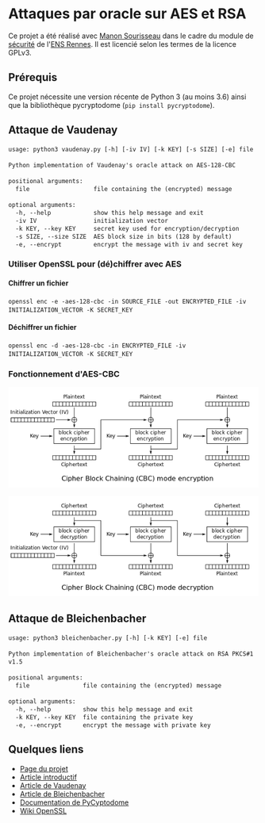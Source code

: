 # Attaques par oracle sur AES et RSA

Ce projet a été réalisé avec [Manon Sourisseau](https://github.com/ManonLittleMouse) dans le cadre du module de [sécurité](https://cmaurice.fr/teaching/ENS/) de l'[ENS Rennes](http://www.ens-rennes.fr/).
Il est licencié selon les termes de la licence GPLv3.

## Prérequis

Ce projet nécessite une version récente de Python 3 (au moins 3.6) ainsi que la bibliothèque pycryptodome (`pip install pycryptodome`).

## Attaque de Vaudenay

```
usage: python3 vaudenay.py [-h] [-iv IV] [-k KEY] [-s SIZE] [-e] file

Python implementation of Vaudenay's oracle attack on AES-128-CBC

positional arguments:
  file                  file containing the (encrypted) message

optional arguments:
  -h, --help            show this help message and exit
  -iv IV                initialization vector
  -k KEY, --key KEY     secret key used for encryption/decryption
  -s SIZE, --size SIZE  AES block size in bits (128 by default)
  -e, --encrypt         encrypt the message with iv and secret key
```

### Utiliser OpenSSL pour (dé)chiffrer avec AES

#### Chiffrer un fichier
`openssl enc -e -aes-128-cbc -in SOURCE_FILE -out ENCRYPTED_FILE -iv INITIALIZATION_VECTOR -K SECRET_KEY`

#### Déchiffrer un fichier
`openssl enc -d -aes-128-cbc -in ENCRYPTED_FILE -iv INITIALIZATION_VECTOR -K SECRET_KEY`

### Fonctionnement d'AES-CBC

![Fonctionnement du chiffrement](cbc-enc.png)

![Fonctionnement du déchiffrement](cbc-dec.png)

## Attaque de Bleichenbacher

```
usage: python3 bleichenbacher.py [-h] [-k KEY] [-e] file

Python implementation of Bleichenbacher's oracle attack on RSA PKCS#1 v1.5

positional arguments:
  file               file containing the (encrypted) message

optional arguments:
  -h, --help         show this help message and exit
  -k KEY, --key KEY  file containing the private key
  -e, --encrypt      encrypt the message with private key
```

## Quelques liens

* [Page du projet](https://cmaurice.fr/teaching/ENS/project6.html)
* [Article introductif](https://research.checkpoint.com/2019/cryptographic-attacks-a-guide-for-the-perplexed/)
* [Article de Vaudenay](https://www.iacr.org/archive/eurocrypt2002/23320530/cbc02_e02d.pdf)
* [Article de Bleichenbacher](http://archiv.infsec.ethz.ch/education/fs08/secsem/Bleichenbacher98.pdf)
* [Documentation de PyCyptodome](https://pycryptodome.readthedocs.io/en/latest/src/api.html)
* [Wiki OpenSSL](https://wiki.openssl.org/index.php/Enc)
